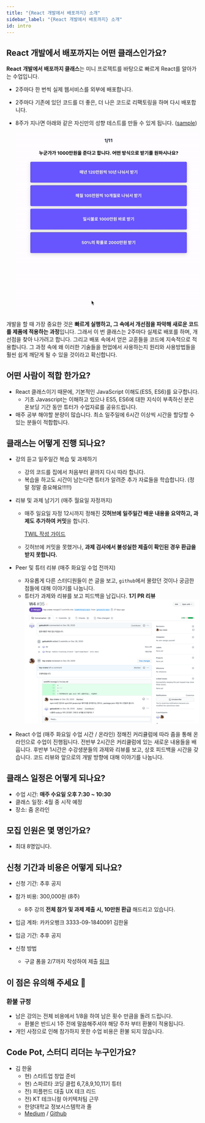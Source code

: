 ```yaml
---
title: "{React 개발에서 배포까지} 소개"
sidebar_label: "{React 개발에서 배포까지} 소개"
id: intro
---
```


## **React 개발에서 배포까지**는 어떤 클래스인가요?

**React** **개발에서 배포까지 클래스**는 미니 프로젝트를 바탕으로 빠르게 React를 알아가는 수업입니다.

- 2주마다 한 번씩 실제 웹서비스를 외부에 배포합니다.
- 2주마다 기존에 있던 코드를 더 좋은, 더 나은 코드로 리팩토링을 하며 다시 배포합니다.
- 8주가 지나면 아래와 같은 자신만의 성향 테스트를 만들 수 있게 됩니다. ([sample](https://www.usaant.kr/))

  ![image1](./assets/0-01.gif)

개발을 할 때 가장 중요한 것은 **빠르게 실행하고, 그 속에서 개선점을 파악해 새로운 코드를 제품에 적용하는 과정**입니다. 그래서 이 번 클래스는 2주마다 실제로 배포를 하며, 개선점을 찾아 나가려고 합니다. 그리고 배포 속에서 얻은 교훈들을 코드에 지속적으로 적용합니다. 그 과정 속에 왜 이러한 기술들을 현업에서 사용하는지 원리와 사용방법들을 훨씬 쉽게 깨닫게 될 수 있을 것이라고 확신합니다.

## 어떤 사람이 적합 한가요?

- React 클래스이기 때문에, 기본적인 JavaScript 이해도(ES5, ES6)를 요구합니다.
  - 기초 Javascript는 이해하고 있으나 ES5, ES6에 대한 지식이 부족하신 분은 온보딩 기간 동안 튜터가 수업자료를 공유드립니다.
- 매주 공부 해야할 분량이 많습니다. 최소 일주일에 6시간 이상씩 시간을 할당할 수 있는 분들이 적합합니다.

## 클래스는 어떻게 진행 되나요?

- 강의 듣고 일주일간 복습 및 과제하기

  - 강의 코드를 집에서 처음부터 끝까지 다시 따라 합니다.
  - 복습을 하고도 시간이 남는다면 튜터가 알려준 추가 자료들을 학습합니다. (정말 정말 중요해요!!!!!)

- 리뷰 및 과제 남기기 (매주 월요일 자정까지)

  - 매주 일요일 자정 12시까지 정해진 **깃허브에 일주일간 배운 내용을 요약하고, 과제도 추가하여 커밋**을 합니다.

    [TWIL 작성 가이드](https://www.notion.so/TWIL-54b991044e43480b90068f87f6416509)

  - 깃허브에 커밋을 못했거나, **과제 검사에서 불성실한 제출이 확인된 경우 환급을 받지 못합니다.**

- Peer 및 튜터 리뷰 (매주 화요일 수업 전까지)

  - 자유롭게 다른 스터디원들이 쓴 글을 보고, `github`에서 몰랐던 것이나 궁금한 점들에 대해 이야기를 나눕니다.
  - 튜터가 과제와 리뷰를 보고 피드백을 남깁니다.
    **1기 PR 리뷰**
    ![image2](./assets/0-02.png)

- React 수업 (매주 화요일 수업 시간 / 온라인)
  정해진 커리큘럼에 따라 줌을 통해 온라인으로 수업이 진행됩니다.
  전반부 2시간은 커리큘럼에 있는 새로운 내용들을 배웁니다.
  후반부 1시간은 수강생분들의 과제와 리뷰를 보고, 상호 피드백을 시간을 갖습니다. 코드 리뷰와 앞으로의 개발 방향에 대해 이야기를 나눕니다.

## 클래스 일정은 어떻게 되나요?

- 수업 시간: **매주 수요일 오후 7:30 ~ 10:30**
- 클래스 일정: 4월 중 시작 예정
- 장소: 줌 온라인

## 모집 인원은 몇 명인가요?

- 최대 8명입니다.

## 신청 기간과 비용은 어떻게 되나요?

- 신청 기간: 추후 공지
- 참가 비용: 300,000원 (8주)
  - 8주 강의 **전체 참가 및 과제 제출 시, 10만원 환급** 해드리고 있습니다.
- 입금 계좌: 카카오뱅크 3333-09-1840091 김한울
- 입금 기간: 추후 공지
- 신청 방법

  - 구글 폼을 2/7까지 작성하여 제출
    [링크](https://forms.gle/LxNhtqPyEgyDnsfC9)

## 이 점은 유의해 주세요 🧐

### 환불 규정

- 남은 강의는 전체 비용에서 1/8을 하여 남은 횟수 만큼을 돌려 드립니다.
  - 환불은 반드시 1주 전에 말씀해주셔야 해당 주차 부터 환불이 적용됩니다.
- 개인 사정으로 인해 참가하지 못한 수업 비용은 환불 되지 않습니다.

## Code Pot, 스터디 리더는 누구인가요?

- 김 한울
  - 현) 스타트업 창업 준비
  - 현) 스파르타 코딩 클럽 6,7,8,9,10,11기 튜터
  - 전) 피플펀드 대출 UX 테크 리드
  - 전) KT 테크니컬 아키텍처팀 근무
  - 한양대학교 정보시스템학과 졸
  - [Medium](https://toycrane.medium.com/) / [Github](https://github.com/toy-crane)
